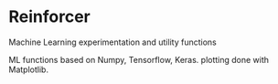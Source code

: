 # Reinforcer

Machine Learning experimentation and utility functions

ML functions based on Numpy, Tensorflow, Keras.
plotting done with Matplotlib.